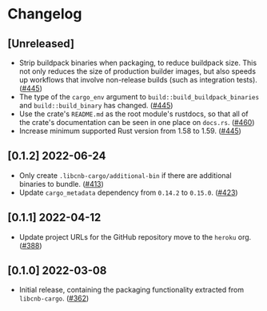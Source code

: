 # Changelog

## [Unreleased]

- Strip buildpack binaries when packaging, to reduce buildpack size. This not only reduces the size of production builder images, but also speeds up workflows that involve non-release builds (such as integration tests). ([#445](https://github.com/heroku/libcnb.rs/pull/445))
- The type of the `cargo_env` argument to `build::build_buildpack_binaries` and `build::build_binary` has changed. ([#445](https://github.com/heroku/libcnb.rs/pull/445))
- Use the crate's `README.md` as the root module's rustdocs, so that all of the crate's documentation can be seen in one place on `docs.rs`. ([#460](https://github.com/heroku/libcnb.rs/pull/460))
- Increase minimum supported Rust version from 1.58 to 1.59. ([#445](https://github.com/heroku/libcnb.rs/pull/445))

## [0.1.2] 2022-06-24

- Only create `.libcnb-cargo/additional-bin` if there are additional binaries to bundle. ([#413](https://github.com/heroku/libcnb.rs/pull/413))
- Update `cargo_metadata` dependency from `0.14.2` to `0.15.0`. ([#423](https://github.com/heroku/libcnb.rs/pull/423))

## [0.1.1] 2022-04-12

- Update project URLs for the GitHub repository move to the `heroku` org. ([#388](https://github.com/heroku/libcnb.rs/pull/388))

## [0.1.0] 2022-03-08

- Initial release, containing the packaging functionality extracted from `libcnb-cargo`. ([#362](https://github.com/heroku/libcnb.rs/pull/362))
